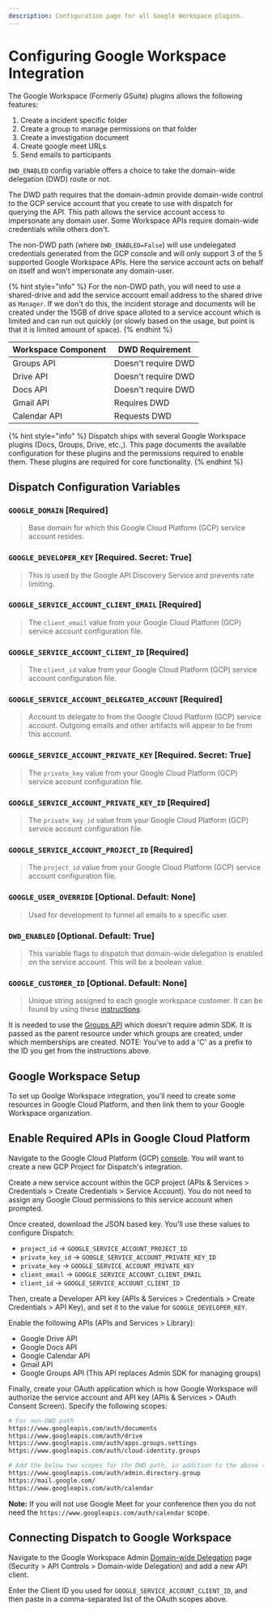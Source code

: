 ```yaml
---
description: Configuration page for all Google Workspace plugins.
---
```


# Configuring Google Workspace Integration

The Google Workspace (Formerly GSuite) plugins allows the following features:

1. Create a incident specific folder
1. Create a group to manage permissions on that folder
1. Create a investigation document
1. Create google meet URLs
1. Send emails to participants

`DWD_ENABLED` config variable offers a choice to take the domain-wide delegation (DWD) route or not.

The DWD path requires that the domain-admin provide domain-wide control to the GCP service account that you create to use with dispatch for querying the API. This path allows the service account access to impersonate any domain user. Some Workspace APIs require domain-wide credentials while others don't.

The non-DWD path (where `DWD_ENABLED=False`) will use undelegated credentials generated from the GCP console and will only support 3 of the 5 supported Google Workspace APIs. Here the service account acts on behalf on itself and won't impersonate any domain-user.

{% hint style="info" %}
For the non-DWD path, you will need to use a shared-drive and add the service account email address to the shared drive as `Manager`. If we don't do this, the incident storage and documents will be created under the 15GB of drive space alloted to a service account which is limited and can run out quickly (or slowly based on the usage, but point is that it is limited amount of space).
{% endhint %}

| Workspace Component | DWD Requirement     |
|---------------------|---------------------|
| Groups API          | Doesn't require DWD |
| Drive API           | Doesn't require DWD |
| Docs API            | Doesn't require DWD |
| Gmail API           | Requires DWD        |
| Calendar API        | Requests DWD        |

{% hint style="info" %}
Dispatch ships with several Google Workspace plugins \(Docs, Groups, Drive, etc.,\). This page documents the available configuration for these plugins and the permissions required to enable them. These plugins are required for core functionality.
{% endhint %}

## Dispatch Configuration Variables

### `GOOGLE_DOMAIN` \[Required\]

> Base domain for which this Google Cloud Platform \(GCP\) service account resides.

### `GOOGLE_DEVELOPER_KEY` \[Required. Secret: True\]

> This is used by the Google API Discovery Service and prevents rate limiting.

### `GOOGLE_SERVICE_ACCOUNT_CLIENT_EMAIL` \[Required\]

> The `client_email` value from your Google Cloud Platform \(GCP\) service account configuration file.

### `GOOGLE_SERVICE_ACCOUNT_CLIENT_ID` \[Required\]

> The `client_id` value from your Google Cloud Platform \(GCP\) service account configuration file.

### `GOOGLE_SERVICE_ACCOUNT_DELEGATED_ACCOUNT` \[Required\]

> Account to delegate to from the Google Cloud Platform \(GCP\) service account.
> Outgoing emails and other artifacts will appear to be from this account.

### `GOOGLE_SERVICE_ACCOUNT_PRIVATE_KEY` \[Required. Secret: True\]

> The `private_key` value from your Google Cloud Platform \(GCP\) service account configuration file.

### `GOOGLE_SERVICE_ACCOUNT_PRIVATE_KEY_ID` \[Required\]

> The `private_key_id` value from your Google Cloud Platform \(GCP\) service account configuration file.

### `GOOGLE_SERVICE_ACCOUNT_PROJECT_ID` \[Required\]

> The `project_id` value from your Google Cloud Platform \(GCP\) service account configuration file.

### `GOOGLE_USER_OVERRIDE` \[Optional. Default: None\]

> Used for development to funnel all emails to a specific user.

### `DWD_ENABLED` \[Optional. Default: True\]

> This variable flags to dispatch that domain-wide delegation is enabled on the service account. This will be a boolean value.

### `GOOGLE_CUSTOMER_ID` \[Optional. Default: None\]

> Unique string assigned to each google workspace customer. It can be found by using these [instructions](https://support.google.com/a/answer/10070793?hl=en).

It is needed to use the [Groups API](https://cloud.google.com/identity/docs/how-to/create-google-groups#creating_a_google_group) which doesn't require admin SDK. It is passed as the parent resource under which groups are created, under which memberships are created.
NOTE: You've to add a 'C' as a prefix to the ID you get from the instructions above.

## Google Workspace Setup

To set up Goolge Workspace integration, you'll need to create some resources in Google Cloud Platform, and then link them to your Google Workspace organization.

## Enable Required APIs in Google Cloud Platform

Navigate to the Google Cloud Platform (GCP) [console](https://console.cloud.google.com/). You will want to
create a new GCP Project for Dispatch's integration.

Create a new service account within the GCP project (APIs & Services &gt; Credentials &gt; Create Credentials &gt; Service Account).
You do not need to assign any Google Cloud permissions to this service account when prompted.

Once created, download the JSON based key. You'll use these values to configure Dispatch:

* `project_id` -&gt; `GOOGLE_SERVICE_ACCOUNT_PROJECT_ID`
* `private_key_id` -&gt; `GOOGLE_SERVICE_ACCOUNT_PRIVATE_KEY_ID`
* `private_key` -&gt; `GOOGLE_SERVICE_ACCOUNT_PRIVATE_KEY`
* `client_email` -&gt; `GOOGLE_SERVICE_ACCOUNT_CLIENT_EMAIL`
* `client_id` -&gt; `GOOGLE_SERVICE_ACCOUNT_CLIENT_ID`

Then, create a Developer API key \(APIs & Services &gt; Credentials &gt; Create Credentials &gt; API Key\), and set it to the value for `GOOGLE_DEVELOPER_KEY`.

Enable the following APIs \(APIs and Services &gt; Library\):

* Google Drive API
* Google Docs API
* Google Calendar API
* Gmail API
* Google Groups API (This API replaces Admin SDK for managing groups)

Finally, create your OAuth application which is how Google Workspace will authorize the service account and API key (APIs & Services &gt; OAuth Consent Screen).
Specify the following scopes:

```bash
# For non-DWD path
https://www.googleapis.com/auth/documents
https://www.googleapis.com/auth/drive
https://www.googleapis.com/auth/apps.groups.settings
https://www.googleapis.com/auth/cloud-identity.groups

# Add the below two scopes for the DWD path, in addition to the above scopes
https://www.googleapis.com/auth/admin.directory.group
https://mail.google.com/
https://www.googleapis.com/auth/calendar
```

**Note:** If you will not use Google Meet for your conference then you do not need the `https://www.googleapis.com/auth/calendar` scope.

## Connecting Dispatch to Google Workspace

Navigate to the Google Workspace Admin [Domain-wide Delegation](https://admin.google.com/ac/owl/domainwidedelegation) page
\(Security &gt; API Controls &gt; Domain-wide Delegation\) and add a new API client.

Enter the Client ID you used for `GOOGLE_SERVICE_ACCOUNT_CLIENT_ID`, and then paste in a comma-separated list of the OAuth scopes above.
